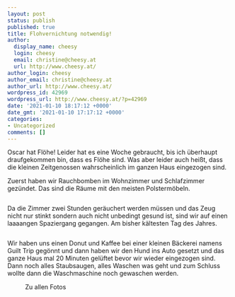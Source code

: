 ```yaml
---
layout: post
status: publish
published: true
title: Flohvernichtung notwendig!
author:
  display_name: cheesy
  login: cheesy
  email: christine@cheesy.at
  url: http://www.cheesy.at/
author_login: cheesy
author_email: christine@cheesy.at
author_url: http://www.cheesy.at/
wordpress_id: 42969
wordpress_url: http://www.cheesy.at/?p=42969
date: '2021-01-10 18:17:12 +0000'
date_gmt: '2021-01-10 17:17:12 +0000'
categories:
- Uncategorized
comments: []
---
```

<!-- wp:paragraph -->
Oscar hat Flöhe! Leider hat es eine Woche gebraucht, bis ich überhaupt draufgekommen bin, dass es Flöhe sind. Was aber leider auch heißt, dass die kleinen Zeitgenossen wahrscheinlich im ganzen Haus eingezogen sind.
<!-- /wp:paragraph -->
<!-- wp:paragraph -->
Zuerst haben wir Rauchbomben im Wohnzimmer und Schlafzimmer gezündet. Das sind die Räume mit den meisten Polstermöbeln.
<!-- /wp:paragraph -->
<!-- wp:image {"id":42956} -->
<figure class="wp-block-image"><img src="{% link _fotos/leben-in-belfast/2021-2/flohvernichtung/Flohvernichtung-001.jpg %}" alt="" class="wp-image-42956"></figure>
<!-- /wp:image -->
<!-- wp:paragraph -->
Da die Zimmer zwei Stunden geräuchert werden müssen und das Zeug nicht nur stinkt sondern auch nicht unbedingt gesund ist, sind wir auf einen laaaangen Spaziergang gegangen. Am bisher kältesten Tag des Jahres.
<!-- /wp:paragraph -->
<!-- wp:image {"id":42960} -->
<figure class="wp-block-image"><img src="http://www.cheesy.at/wp-content/uploads/Flohvernichtung-005.jpg" alt="" class="wp-image-42960"></figure>
<!-- /wp:image -->
<!-- wp:paragraph -->
Wir haben uns einen Donut und Kaffee bei einer kleinen Bäckerei namens Guilt Trip gegönnt und dann haben wir den Hund ins Auto gesetzt und das ganze Haus mal 20 Minuten gelüftet bevor wir wieder eingezogen sind.
<!-- /wp:paragraph -->
<!-- wp:paragraph -->
Dann noch alles Staubsaugen, alles Waschen was geht und zum Schluss wollte dann die Waschmaschine noch gewaschen werden.
<!-- /wp:paragraph -->
<!-- wp:image {"id":42964,"linkDestination":"custom"} -->
<figure class="wp-block-image"><a href="http://www.cheesy.at/fotos/leben-in-belfast/2021-2/flohvernichtung/"><img src="{% link _fotos/leben-in-belfast/2021-2/flohvernichtung/Flohvernichtung-009.jpg %}" alt="" class="wp-image-42964"></a><br>
<figcaption>Zu allen Fotos</figcaption>
</figure>
<!-- /wp:image -->
